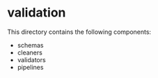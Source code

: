 # validation

This directory contains the following components:
- schemas
- cleaners
- validators
- pipelines
